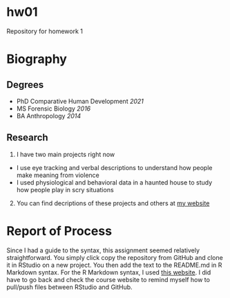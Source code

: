 # hw01
Repository for homework 1

# __Biography__

## **Degrees**

* PhD Comparative Human Development _2021_
* MS Forensic Biology _2016_
* BA Anthropology _2014_

## **Research**

1. I have two main projects right now
  + I use eye tracking and verbal descriptions to understand how people make meaning from violence
  + I used physiological and behavioral data in a haunted house to study how people play in scry situations

2. You can find decriptions of these projects and others at [my website](https://sites.google.com/view/coltanscrivner/home)


# __Report of Process__

Since I had a guide to the syntax, this assignment seemed relatively straightforward. You simply click copy the repository from GitHub and clone it in RStudio on a new project. You then add the text to the README.md in R Markdown syntax. For the R Markdown syntax, I used [this website](https://guides.github.com/features/mastering-markdown/#examples). I did have to go back and check the course website to remind myself how to pull/push files between RStudio and GitHub. 